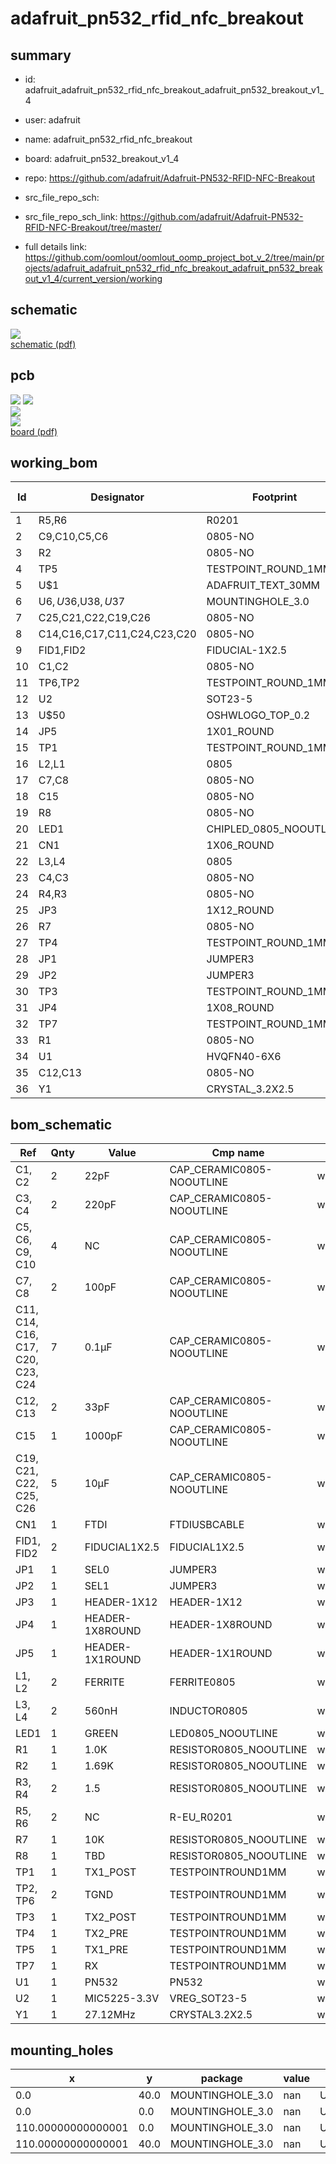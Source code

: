 # adafruit_pn532_rfid_nfc_breakout
 
## summary 
* id: adafruit_adafruit_pn532_rfid_nfc_breakout_adafruit_pn532_breakout_v1_4
* user: adafruit
* name: adafruit_pn532_rfid_nfc_breakout
* board: adafruit_pn532_breakout_v1_4
* repo: https://github.com/adafruit/Adafruit-PN532-RFID-NFC-Breakout



* src_file_repo_sch: 
* src_file_repo_sch_link: https://github.com/adafruit/Adafruit-PN532-RFID-NFC-Breakout/tree/master/
* full details link: https://github.com/oomlout/oomlout_oomp_project_bot_v_2/tree/main/projects/adafruit_adafruit_pn532_rfid_nfc_breakout_adafruit_pn532_breakout_v1_4/current_version/working  

## schematic  
![](working_schematic_600.png)  
[schematic (pdf)](working_schematic.pdf)  

## pcb  
![](working_3d_600.png) 
![](working_3d_front_600.png)  
![](working_3d_back_600.png)  
![](working_600.png)  
[board (pdf)](working.pdf)  

## working_bom
| Id | Designator | Footprint | Quantity | Designation | Supplier and ref |  | None | 
| --- | --- | --- | --- | --- | --- | --- | --- | 
| 1 | R5,R6 | R0201 | 2 | NC |  |  | [''] | 
| 2 | C9,C10,C5,C6 | 0805-NO | 4 | NC |  |  | [''] | 
| 3 | R2 | 0805-NO | 1 | 1.69K |  |  | [''] | 
| 4 | TP5 | TESTPOINT_ROUND_1MM | 1 | TX1_PRE |  |  | [''] | 
| 5 | U$1 | ADAFRUIT_TEXT_30MM | 1 |  |  |  | [''] | 
| 6 | U$6,U$36,U$38,U$37 | MOUNTINGHOLE_3.0 | 4 |  |  |  | [''] | 
| 7 | C25,C21,C22,C19,C26 | 0805-NO | 5 | 10µF |  |  | [''] | 
| 8 | C14,C16,C17,C11,C24,C23,C20 | 0805-NO | 7 | 0.1µF |  |  | [''] | 
| 9 | FID1,FID2 | FIDUCIAL-1X2.5 | 2 | FIDUCIAL1X2.5 |  |  | [''] | 
| 10 | C1,C2 | 0805-NO | 2 | 22pF |  |  | [''] | 
| 11 | TP6,TP2 | TESTPOINT_ROUND_1MM | 2 | TGND |  |  | [''] | 
| 12 | U2 | SOT23-5 | 1 | MIC5225-3.3V |  |  | [''] | 
| 13 | U$50 | OSHWLOGO_TOP_0.2 | 1 |  |  |  | [''] | 
| 14 | JP5 | 1X01_ROUND | 1 |  |  |  | [''] | 
| 15 | TP1 | TESTPOINT_ROUND_1MM | 1 | TX1_POST |  |  | [''] | 
| 16 | L2,L1 | 0805 | 2 | FERRITE |  |  | [''] | 
| 17 | C7,C8 | 0805-NO | 2 | 100pF |  |  | [''] | 
| 18 | C15 | 0805-NO | 1 | 1000pF |  |  | [''] | 
| 19 | R8 | 0805-NO | 1 | TBD |  |  | [''] | 
| 20 | LED1 | CHIPLED_0805_NOOUTLINE | 1 | GREEN |  |  | [''] | 
| 21 | CN1 | 1X06_ROUND | 1 | FTDI |  |  | [''] | 
| 22 | L3,L4 | 0805 | 2 | 560nH |  |  | [''] | 
| 23 | C4,C3 | 0805-NO | 2 | 220pF |  |  | [''] | 
| 24 | R4,R3 | 0805-NO | 2 | 1.5 |  |  | [''] | 
| 25 | JP3 | 1X12_ROUND | 1 |  |  |  | [''] | 
| 26 | R7 | 0805-NO | 1 | 10K |  |  | [''] | 
| 27 | TP4 | TESTPOINT_ROUND_1MM | 1 | TX2_PRE |  |  | [''] | 
| 28 | JP1 | JUMPER3 | 1 | SEL0 |  |  | [''] | 
| 29 | JP2 | JUMPER3 | 1 | SEL1 |  |  | [''] | 
| 30 | TP3 | TESTPOINT_ROUND_1MM | 1 | TX2_POST |  |  | [''] | 
| 31 | JP4 | 1X08_ROUND | 1 |  |  |  | [''] | 
| 32 | TP7 | TESTPOINT_ROUND_1MM | 1 | RX |  |  | [''] | 
| 33 | R1 | 0805-NO | 1 | 1.0K |  |  | [''] | 
| 34 | U1 | HVQFN40-6X6 | 1 | PN532 |  |  | [''] | 
| 35 | C12,C13 | 0805-NO | 2 | 33pF |  |  | [''] | 
| 36 | Y1 | CRYSTAL_3.2X2.5 | 1 | 27.12MHz |  |  | [''] | 


## bom_schematic
| Ref | Qnty | Value | Cmp name | Footprint | Description | Vendor | DNP | 
| --- | --- | --- | --- | --- | --- | --- | --- | 
| C1, C2 | 2 | 22pF | CAP_CERAMIC0805-NOOUTLINE | working:0805-NO |  |  |  | 
| C3, C4 | 2 | 220pF | CAP_CERAMIC0805-NOOUTLINE | working:0805-NO |  |  |  | 
| C5, C6, C9, C10 | 4 | NC | CAP_CERAMIC0805-NOOUTLINE | working:0805-NO |  |  |  | 
| C7, C8 | 2 | 100pF | CAP_CERAMIC0805-NOOUTLINE | working:0805-NO |  |  |  | 
| C11, C14, C16, C17, C20, C23, C24 | 7 | 0.1µF | CAP_CERAMIC0805-NOOUTLINE | working:0805-NO |  |  |  | 
| C12, C13 | 2 | 33pF | CAP_CERAMIC0805-NOOUTLINE | working:0805-NO |  |  |  | 
| C15 | 1 | 1000pF | CAP_CERAMIC0805-NOOUTLINE | working:0805-NO |  |  |  | 
| C19, C21, C22, C25, C26 | 5 | 10µF | CAP_CERAMIC0805-NOOUTLINE | working:0805-NO |  |  |  | 
| CN1 | 1 | FTDI | FTDIUSBCABLE | working:1X06_ROUND |  |  |  | 
| FID1, FID2 | 2 | FIDUCIAL1X2.5 | FIDUCIAL1X2.5 | working:FIDUCIAL-1X2.5 |  |  |  | 
| JP1 | 1 | SEL0 | JUMPER3 | working:JUMPER3 |  |  |  | 
| JP2 | 1 | SEL1 | JUMPER3 | working:JUMPER3 |  |  |  | 
| JP3 | 1 | HEADER-1X12 | HEADER-1X12 | working:1X12_ROUND |  |  |  | 
| JP4 | 1 | HEADER-1X8ROUND | HEADER-1X8ROUND | working:1X08_ROUND |  |  |  | 
| JP5 | 1 | HEADER-1X1ROUND | HEADER-1X1ROUND | working:1X01_ROUND |  |  |  | 
| L1, L2 | 2 | FERRITE | FERRITE0805 | working:0805 |  |  |  | 
| L3, L4 | 2 | 560nH | INDUCTOR0805 | working:0805 |  |  |  | 
| LED1 | 1 | GREEN | LED0805_NOOUTLINE | working:CHIPLED_0805_NOOUTLINE |  |  |  | 
| R1 | 1 | 1.0K | RESISTOR0805_NOOUTLINE | working:0805-NO |  |  |  | 
| R2 | 1 | 1.69K | RESISTOR0805_NOOUTLINE | working:0805-NO |  |  |  | 
| R3, R4 | 2 | 1.5 | RESISTOR0805_NOOUTLINE | working:0805-NO |  |  |  | 
| R5, R6 | 2 | NC | R-EU_R0201 | working:R0201 |  |  |  | 
| R7 | 1 | 10K | RESISTOR0805_NOOUTLINE | working:0805-NO |  |  |  | 
| R8 | 1 | TBD | RESISTOR0805_NOOUTLINE | working:0805-NO |  |  |  | 
| TP1 | 1 | TX1_POST | TESTPOINTROUND1MM | working:TESTPOINT_ROUND_1MM |  |  |  | 
| TP2, TP6 | 2 | TGND | TESTPOINTROUND1MM | working:TESTPOINT_ROUND_1MM |  |  |  | 
| TP3 | 1 | TX2_POST | TESTPOINTROUND1MM | working:TESTPOINT_ROUND_1MM |  |  |  | 
| TP4 | 1 | TX2_PRE | TESTPOINTROUND1MM | working:TESTPOINT_ROUND_1MM |  |  |  | 
| TP5 | 1 | TX1_PRE | TESTPOINTROUND1MM | working:TESTPOINT_ROUND_1MM |  |  |  | 
| TP7 | 1 | RX | TESTPOINTROUND1MM | working:TESTPOINT_ROUND_1MM |  |  |  | 
| U1 | 1 | PN532 | PN532 | working:HVQFN40-6X6 |  |  |  | 
| U2 | 1 | MIC5225-3.3V | VREG_SOT23-5 | working:SOT23-5 |  |  |  | 
| Y1 | 1 | 27.12MHz | CRYSTAL3.2X2.5 | working:CRYSTAL_3.2X2.5 |  |  |  | 


## mounting_holes
| x | y | package | value | ref | size | 
| --- | --- | --- | --- | --- | --- | 
| 0.0 | 40.0 | MOUNTINGHOLE_3.0 | nan | U$6 | m3 | 
| 0.0 | 0.0 | MOUNTINGHOLE_3.0 | nan | U$36 | m3 | 
| 110.00000000000001 | 0.0 | MOUNTINGHOLE_3.0 | nan | U$37 | m3 | 
| 110.00000000000001 | 40.0 | MOUNTINGHOLE_3.0 | nan | U$38 | m3 | 


